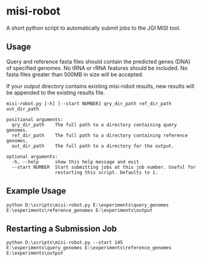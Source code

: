 # misi-robot

A short python script to automatically submit jobs to the JGI MiSI tool.

## Usage

Query and reference fasta files should contain the predicted genes (DNA) of 
specified genomes. No tRNA or rRNA features should be included. No fasta files 
greater than 500MB in size will be accepted.

If your output directory contains existing misi-robot results, new results will
be appended to the existing results file.

```
misi-robot.py [-h] [--start NUMBER] qry_dir_path ref_dir_path out_dir_path

positional arguments:
  qry_dir_path    The full path to a directory containing query genomes.
  ref_dir_path    The full path to a directory containing reference genomes.
  out_dir_path    The full path to a directory for the output.

optional arguments:
  -h, --help      show this help message and exit
  --start NUMBER  Start submitting jobs at this job number. Useful for
                  restarting this script. Defaults to 1.
```

## Example Usage

```
python D:\scripts\misi-robot.py E:\experiments\query_genomes E:\experiments\reference_genomes E:\experiments\output
```

## Restarting a Submission Job

```
python D:\scripts\misi-robot.py --start 145 E:\experiments\query_genomes E:\experiments\reference_genomes E:\experiments\output
```